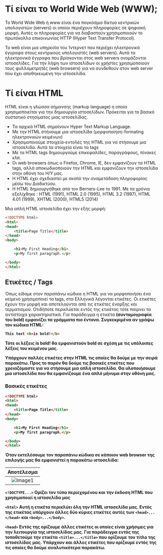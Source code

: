 # Τί είναι το World Wide Web (WWW);
Το World Wide Web ή www είναι ένα παγκόσμιο δίκτυο κεντρικών υπολογιστών (servers) οι οποίοι περιέχουν πληροφορίες σε ψηφιακή μορφή. Αυτές οι πληροφορίες για να διαβαστούν χρησιμοποιούν το πρωτόκολλο επικοινωνίας HTTP (Hyper Text Transfer Protocol). 

To web είναι μια υπηρεσία του Ίντερνετ που περιέχει ηλεκτρονικά έγγραφα στους κεντρικούς υπολογιστές (web servers). Αυτά τα ηλεκτρονικά έγγραφα που βρίσκονται στος web servers ονομάζονται ιστοσελίδες. Για την λήψη των ιστοσελίδων οι χρήστες χρησιμοποιούν τους φυλλομετρητές (web browsers) για να συνδεθούν στον web server που έχει αποθηκευμένη την ιστοσελίδα.


# Τί είναι HTML
HTML είναι η γλώσσα σήμανσης (markup language) η οποία χρησιμοποιείται για την δημιουργία ιστοσελίδων. Πρόκειται για το βασικό συστατικό στησίματος μιας ιστοσελίδας. 

* Τα αρχικά HTML σημαίνουν Hyper Text Markup Language.
* Με την HTML στήνουμε μια ιστοσελίδα (μορφοποίηση-formating ηλεκτρονικών κειμένων)
* Χρησιμοποιούμε στοιχεία-εντολές της HTML για να στήσουμε μια ιστοσελίδα. Αυτά τα στοιχεία είναι τα tags 
* Με τα HTML tags δημιουργούμε επικεφαλίδες, παραγράφους, πίνακες κλπ.
* Οι web browsers όπως ο Firefox, Chrome, IE, δεν εμφανίζουν τα HTML tags, αλλά αποκωδικοποιούν την HTML και εμφανίζουν την ιστοσελίδα στην οθόνη του Η/Υ μας.
* Η HTML έχει σχεδιαστεί με σκοπό την αναμετάδοση πληροφορίας μέσω του Διαδικτύου.
* Η HTML δημιουργήθηκε από τον Berners-Lee το 1991. Με τα χρόνια εξελίχθηκε : HTML (1991), HTML 2.0 (1995), HTML 3.2 (1997), HTML 4.01 (1999), XHTML (2000), HTML5 (2014)

Μια απλή HTML ιστοσελίδα έχει την εξής μορφή:

```html
<!DOCTYPE html>
<html>
<head>
    <title>Page Title</title>
</head>
<body>

    <h1>My First Heading</h1>
    <p>My first paragraph.</p>

</body>
</html>
```

## Ετικέτες / Tags

Όπως είδαμε στον παραπάνω κώδικα η HTML για να μορφοποιήσει ένα κείμενο χρησιμοποιεί τα tags, στα Ελληνικά λέγονται ετικέτες. Οι ετικέτες έχουν την μορφή <etiketa> </etiketa> και αποτελούνται από τις ετικέτες έναρξης και τερματισμού. Οτιδήποτε περικλύεται εντός της ετικέτας τότε παίρνει τα αντίστοιχα χαρακτηριστικά. Για παράδειγμα η ετικέτα <b> (συντομογραφία του bold) εμφανίζει τα γράμματα πιο έντονα. Συγκεκριμένα αν γράψω τον κώδικα HTML:

```html
This text <b>is bold!</b>
```
Τότε οι λέξεις is bold! θα εμφανιστούν bold σε σχέση με τις υπόλοιπες λέξεις του κειμένου μας.

Υπάρχουν πολλές ετικέτες στην HTML τις οποίες θα δούμε με την σειρά παρακάτω. Προς το παρόν θα δούμε τις βασικές ετικέτες που χρειαζόμαστε για να στήσουμε μια απλή ιστοσελίδα. Θα υλοποιήσουμε μια ιστοσελίδα που θα εμφανίζουμε ένα απλό μήνυμα στην οθόνη μας.

### Βασικές ετικέτες

```html
<!DOCTYPE html>
<html>
<head>
    <title>Page Title</title>
</head>
<body>

    <h1>My First Heading</h1>
    <p>My first paragraph.</p>

</body>
</html>
```

Όταν εκτελέσουμε τον παραπάνω κώδικα σε κάποιον web browser της επιλογής μας θα εμφανιστεί η παρακάτω ιστοσελίδα:

|Αποτέλεσμα|
:-------------------------:|
![Image1](https://uc08a7d7623ce62be5c080b6cbc3.previews.dropboxusercontent.com/p/thumb/AA1QFQSq1XpjnQfNeB3aYxPhG9QJ7tHXU2sG81aW7RUScfhtq8LeyQ1Pi4UfyuPEsGshhzqXLB1FM-9F0vGNlVUyjIc6O6zi99FIdlKvQA1WC_jz04W3TszLpFc-XDYlTCh639hkDAqaibNYa2aQh_SD03nnECnSzzoKEEbzb7YgOGnPzcL3gJ4QIL1QG4jzCuXqrPX2MviQpXKGvIs5-E6jd02s4gxcMcqof0SXApriSYIbHaJDqRKLdDWoDbaIUpi78QQK9lg5prh9_OvFja-BrnB-XxlfUxz1LEEefurGr1JQJW2J_9fttOBoFKPcOTb9qoLv2mqfCLak7pPSfu6CcEe6QkZXvVMYYpxww389bJYs0B43gf4po4usJ1kCy14V4A1yxoBkHRcOgZq_r0yL/p.png?fv_content=true&size_mode=5)|


```<!DOCTYPE...>```
Ορίζει τον τύπο περιεχομένου και την έκδοση HTML που χρησιμοποιεί η ιστοσελίδα μας

```<html>```
Αυτή η ετικέτα περικλύει όλη την HTML ιστοσελίδα μας. Εντός της ετικέτας <html> υπάρχουν άλλες δύο κύριες ετικέτες αυτές των ```<head>...</head>``` και ```<body>...</body>```.

```<head>```
Εντός της <head> ορίζουμε άλλες ετικέτες οι οποίες είναι χρήσιμες για την λειτουργία της ιστοσελίδας μας. Για παράδειγμα εντός της <head> τοποθετούμε την ετικέτα ```<title>...</title>``` που ορίζουμε τον τίτλο της ιστοσελίδας μας. Υπάρχουν και άλλες ετικέτες που ορίζουμε εντός της <head> τις οποίες θα δούμε αναλυτικότερα παρακάτω.


